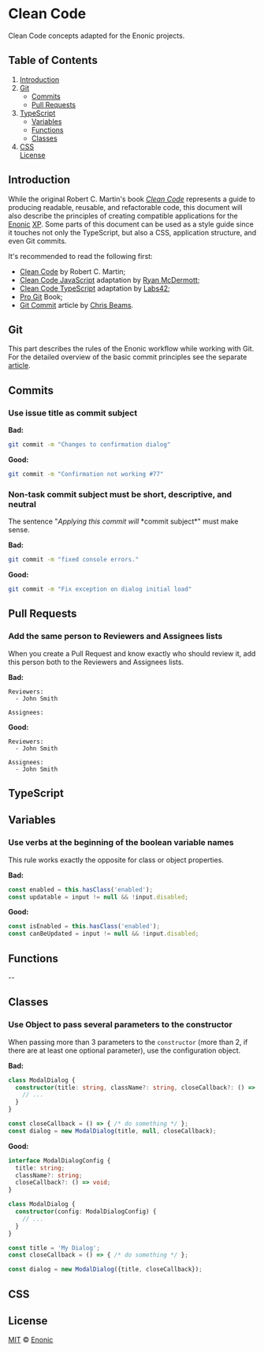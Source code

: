 **Clean Code**
===

Clean Code concepts adapted for the Enonic projects.

## **Table of Contents**

1. [Introduction](#introduction)
2. [Git](#git)
   * [Commits](#commits)
   * [Pull Requests](#pull-requests)
3. [TypeScript](#typescript)
   * [Variables](#variables)
   * [Functions](#functions)
   * [Classes](#classes)
3. [CSS](#css)
<br/> [License](#license)

## **Introduction**

While the original Robert C. Martin's book [_Clean Code_][3] represents a guide to producing readable, reusable, and refactorable code, this document will also describe the principles of creating compatible applications for the [Enonic][1] [XP][2]. Some parts of this document can be used as a style guide since it touches not only the TypeScript, but also a CSS, application structure, and even Git commits.

It's recommended to read the following first:

* [Clean Code][3] by Robert C. Martin;
* [Clean Code JavaScript][4] adaptation by [Ryan McDermott][5];
* [Clean Code TypeScript][6] adaptation by [Labs42][7];
* [Pro Git][8] Book;
* [Git Commit][9] article by [Chris Beams][10].

## **Git**

This part describes the rules of the Enonic workflow while working with Git. For the detailed overview of the basic commit principles see the separate [article][9].

## Commits

### Use issue title as commit subject

**Bad:**

```bash
git commit -m "Changes to confirmation dialog"
```

**Good:**

```bash
git commit -m "Confirmation not working #77"
```

### Non-task commit subject must be short, descriptive, and neutral

The sentence "*Applying this commit will* \*commit subject\*" must make sense.

**Bad:**

```bash
git commit -m "fixed console errors."
```

**Good:**

```bash
git commit -m "Fix exception on dialog initial load"
```

## Pull Requests

### Add the same person to Reviewers and Assignees lists

When you create a Pull Request and know exactly who should review it, add this person both to the Reviewers and Assignees lists.

**Bad:**

```
Reviewers:
  - John Smith

Assignees:
```

**Good:**

```
Reviewers:
  - John Smith

Assignees:
  - John Smith
```

## **TypeScript**

## Variables

### Use verbs at the beginning of the boolean variable names

This rule works exactly the opposite for class or object properties.

**Bad:**

```typescript
const enabled = this.hasClass('enabled');
const updatable = input != null && !input.disabled;
```

**Good:**

```typescript
const isEnabled = this.hasClass('enabled');
const canBeUpdated = input != null && !input.disabled;
```

## Functions

--

## Classes

### Use Object to pass several parameters to the constructor

When passing more than 3 parameters to the `constructor` (more than 2, if there are at least one optional parameter), use the configuration object.

**Bad:**

```typescript
class ModalDialog {
  constructor(title: string, className?: string, closeCallback?: () => void) {
    // ...
  }
}

const closeCallback = () => { /* do something */ };
const dialog = new ModalDialog(title, null, closeCallback);
```

**Good:**

```typescript
interface ModalDialogConfig {
  title: string;
  className?: string;
  closeCallback?: () => void;
}

class ModalDialog {
  constructor(config: ModalDialogConfig) {
    // ...
  }
}

const title = 'My Dialog';
const closeCallback = () => { /* do something */ };

const dialog = new ModalDialog({title, closeCallback});
```

## **CSS**

## **License**

[MIT](LICENSE) © [Enonic][1]

<!-- Links -->

[1]: https://enonic.com/
[2]: https://enonic.com/products/enonic-xp
[3]: https://www.amazon.com/Clean-Code-Handbook-Software-Craftsmanship/dp/0132350882
[4]: https://github.com/ryanmcdermott/clean-code-javascript
[5]: https://github.com/ryanmcdermott
[6]: https://github.com/labs42io/clean-code-typescript
[7]: https://github.com/labs42io
[8]: https://git-scm.com/book/
[9]: https://chris.beams.io/posts/git-commit/
[10]: https://github.com/cbeams
 [base-license-url]: http://creativecommons.org/licenses/by-nc-nd/4.0/
[base-license-image]: http://mirrors.creativecommons.org/presskit/buttons/80x15/svg/by-nc-sa.svg
